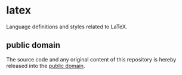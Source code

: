 latex
=====

Language definitions and styles related to LaTeX.

public domain
-------------

The source code and any original content of this repository is hereby released into the [public domain].

[public domain]: https://creativecommons.org/publicdomain/zero/1.0/
